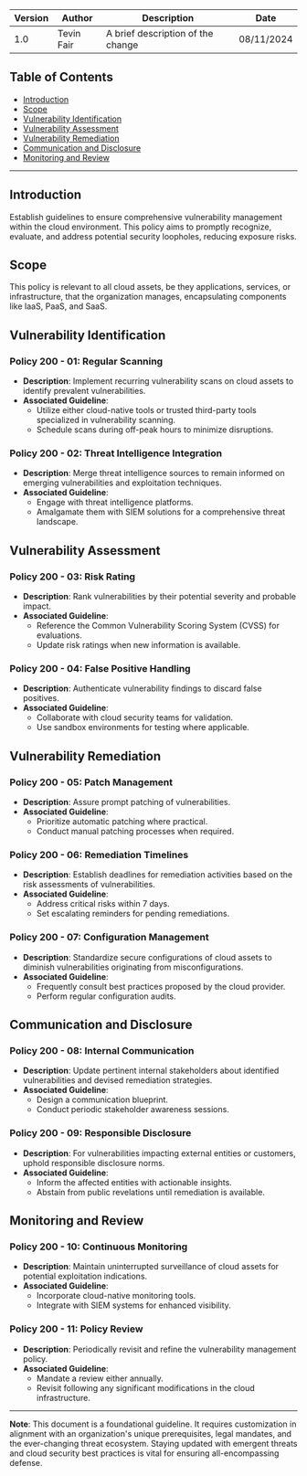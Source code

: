| Version | Author         | Description                       | Date      |
|---------|----------------|-----------------------------------|-----------|
| 1.0     | Tevin Fair  | A brief description of the change |08/11/2024 |

## Table of Contents

- [Introduction](#introduction)
- [Scope](#scope)
- [Vulnerability Identification](#vulnerability-identification)
- [Vulnerability Assessment](#vulnerability-assessment)
- [Vulnerability Remediation](#vulnerability-remediation)
- [Communication and Disclosure](#communication-and-disclosure)
- [Monitoring and Review](#monitoring-and-review)

---

<a name="introduction"></a>

## Introduction

Establish guidelines to ensure comprehensive vulnerability management within the cloud environment. This policy aims to promptly recognize, evaluate, and address potential security loopholes, reducing exposure risks.

<a name="scope"></a>

## Scope

This policy is relevant to all cloud assets, be they applications, services, or infrastructure, that the organization manages, encapsulating components like IaaS, PaaS, and SaaS.

<a name="vulnerability-identification"></a>

## Vulnerability Identification

### Policy 200 - 01: Regular Scanning

- **Description**: Implement recurring vulnerability scans on cloud assets to identify prevalent vulnerabilities.
- **Associated Guideline**:
  - Utilize either cloud-native tools or trusted third-party tools specialized in vulnerability scanning.
  - Schedule scans during off-peak hours to minimize disruptions.

### Policy 200 - 02: Threat Intelligence Integration

- **Description**: Merge threat intelligence sources to remain informed on emerging vulnerabilities and exploitation techniques.
- **Associated Guideline**:
  - Engage with threat intelligence platforms.
  - Amalgamate them with SIEM solutions for a comprehensive threat landscape.

<a name="vulnerability-assessment"></a>

## Vulnerability Assessment

### Policy 200 - 03: Risk Rating

- **Description**: Rank vulnerabilities by their potential severity and probable impact.
- **Associated Guideline**:
  - Reference the Common Vulnerability Scoring System (CVSS) for evaluations.
  - Update risk ratings when new information is available.

### Policy 200 - 04: False Positive Handling

- **Description**: Authenticate vulnerability findings to discard false positives.
- **Associated Guideline**:
  - Collaborate with cloud security teams for validation.
  - Use sandbox environments for testing where applicable.

<a name="vulnerability-remediation"></a>

## Vulnerability Remediation

### Policy 200 - 05: Patch Management

- **Description**: Assure prompt patching of vulnerabilities.
- **Associated Guideline**:
  - Prioritize automatic patching where practical.
  - Conduct manual patching processes when required.

### Policy 200 - 06: Remediation Timelines

- **Description**: Establish deadlines for remediation activities based on the risk assessments of vulnerabilities.
- **Associated Guideline**:
  - Address critical risks within 7 days.
  - Set escalating reminders for pending remediations.

### Policy 200 - 07: Configuration Management

- **Description**: Standardize secure configurations of cloud assets to diminish vulnerabilities originating from misconfigurations.
- **Associated Guideline**:
  - Frequently consult best practices proposed by the cloud provider.
  - Perform regular configuration audits.

<a name="communication-and-disclosure"></a>

## Communication and Disclosure

### Policy 200 - 08: Internal Communication

- **Description**: Update pertinent internal stakeholders about identified vulnerabilities and devised remediation strategies.
- **Associated Guideline**:
  - Design a communication blueprint.
  - Conduct periodic stakeholder awareness sessions.

### Policy 200 - 09: Responsible Disclosure

- **Description**: For vulnerabilities impacting external entities or customers, uphold responsible disclosure norms.
- **Associated Guideline**:
  - Inform the affected entities with actionable insights.
  - Abstain from public revelations until remediation is available.

<a name="monitoring-and-review"></a>

## Monitoring and Review

### Policy 200 - 10: Continuous Monitoring

- **Description**: Maintain uninterrupted surveillance of cloud assets for potential exploitation indications.
- **Associated Guideline**:
  - Incorporate cloud-native monitoring tools.
  - Integrate with SIEM systems for enhanced visibility.

### Policy 200 - 11: Policy Review

- **Description**: Periodically revisit and refine the vulnerability management policy.
- **Associated Guideline**:
  - Mandate a review either annually.
  - Revisit following any significant modifications in the cloud infrastructure.

---

**Note**: This document is a foundational guideline. It requires customization in alignment with an organization's unique prerequisites, legal mandates, and the ever-changing threat ecosystem. Staying updated with emergent threats and cloud security best practices is vital for ensuring all-encompassing defense.
